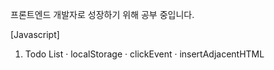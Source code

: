 프론트엔드 개발자로 성장하기 위해 공부 중입니다.

[Javascript]
  1. Todo List
    · localStorage
    · clickEvent
    · insertAdjacentHTML
